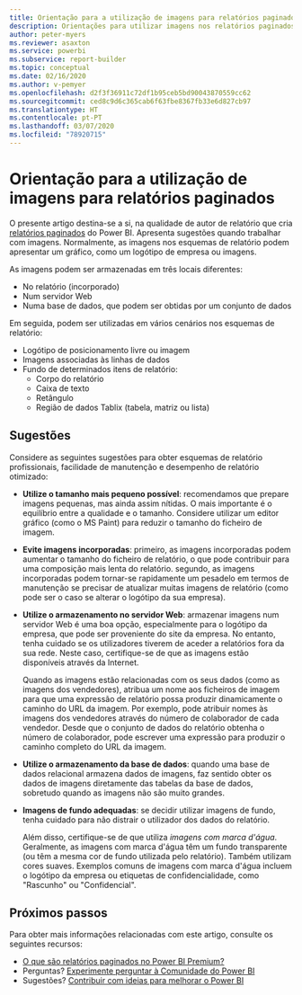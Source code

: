 ```yaml
---
title: Orientação para a utilização de imagens para relatórios paginados
description: Orientações para utilizar imagens nos relatórios paginados do Power BI.
author: peter-myers
ms.reviewer: asaxton
ms.service: powerbi
ms.subservice: report-builder
ms.topic: conceptual
ms.date: 02/16/2020
ms.author: v-pemyer
ms.openlocfilehash: d2f3f36911c72df1b95ceb5bd90043870559cc62
ms.sourcegitcommit: ced8c9d6c365cab6f63fbe8367fb33e6d827cb97
ms.translationtype: HT
ms.contentlocale: pt-PT
ms.lasthandoff: 03/07/2020
ms.locfileid: "78920715"
---
```

# <a name="image-use-guidance-for-paginated-reports"></a>Orientação para a utilização de imagens para relatórios paginados

O presente artigo destina-se a si, na qualidade de autor de relatório que cria [relatórios paginados](../paginated-reports/paginated-reports-report-builder-power-bi.md) do Power BI. Apresenta sugestões quando trabalhar com imagens. Normalmente, as imagens nos esquemas de relatório podem apresentar um gráfico, como um logótipo de empresa ou imagens.

As imagens podem ser armazenadas em três locais diferentes:

- No relatório (incorporado)
- Num servidor Web
- Numa base de dados, que podem ser obtidas por um conjunto de dados

Em seguida, podem ser utilizadas em vários cenários nos esquemas de relatório:

- Logótipo de posicionamento livre ou imagem
- Imagens associadas às linhas de dados
- Fundo de determinados itens de relatório:
  - Corpo do relatório
  - Caixa de texto
  - Retângulo
  - Região de dados Tablix (tabela, matriz ou lista)

## <a name="suggestions"></a>Sugestões

Considere as seguintes sugestões para obter esquemas de relatório profissionais, facilidade de manutenção e desempenho de relatório otimizado:

- **Utilize o tamanho mais pequeno possível**: recomendamos que prepare imagens pequenas, mas ainda assim nítidas. O mais importante é o equilíbrio entre a qualidade e o tamanho. Considere utilizar um editor gráfico (como o MS Paint) para reduzir o tamanho do ficheiro de imagem.
- **Evite imagens incorporadas**: primeiro, as imagens incorporadas podem aumentar o tamanho do ficheiro de relatório, o que pode contribuir para uma composição mais lenta do relatório. segundo, as imagens incorporadas podem tornar-se rapidamente um pesadelo em termos de manutenção se precisar de atualizar muitas imagens de relatório (como pode ser o caso se alterar o logótipo da sua empresa).
- **Utilize o armazenamento no servidor Web**: armazenar imagens num servidor Web é uma boa opção, especialmente para o logótipo da empresa, que pode ser proveniente do site da empresa. No entanto, tenha cuidado se os utilizadores tiverem de aceder a relatórios fora da sua rede. Neste caso, certifique-se de que as imagens estão disponíveis através da Internet.

    Quando as imagens estão relacionadas com os seus dados (como as imagens dos vendedores), atribua um nome aos ficheiros de imagem para que uma expressão de relatório possa produzir dinamicamente o caminho do URL da imagem. Por exemplo, pode atribuir nomes às imagens dos vendedores através do número de colaborador de cada vendedor. Desde que o conjunto de dados do relatório obtenha o número de colaborador, pode escrever uma expressão para produzir o caminho completo do URL da imagem.
- **Utilize o armazenamento da base de dados**: quando uma base de dados relacional armazena dados de imagens, faz sentido obter os dados de imagens diretamente das tabelas da base de dados, sobretudo quando as imagens não são muito grandes.
- **Imagens de fundo adequadas**: se decidir utilizar imagens de fundo, tenha cuidado para não distrair o utilizador dos dados do relatório. 

    Além disso, certifique-se de que utiliza _imagens com marca d'água_. Geralmente, as imagens com marca d'água têm um fundo transparente (ou têm a mesma cor de fundo utilizada pelo relatório). Também utilizam cores suaves. Exemplos comuns de imagens com marca d'água incluem o logótipo da empresa ou etiquetas de confidencialidade, como "Rascunho" ou "Confidencial".

## <a name="next-steps"></a>Próximos passos

Para obter mais informações relacionadas com este artigo, consulte os seguintes recursos:

- [O que são relatórios paginados no Power BI Premium?](../paginated-reports/paginated-reports-report-builder-power-bi.md)
- Perguntas? [Experimente perguntar à Comunidade do Power BI](https://community.powerbi.com/)
- Sugestões? [Contribuir com ideias para melhorar o Power BI](https://ideas.powerbi.com/)

